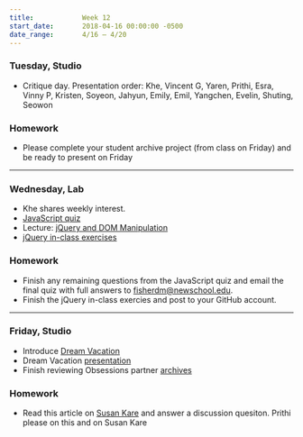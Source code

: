```yaml
---
title:            Week 12
start_date:       2018-04-16 00:00:00 -0500
date_range:       4/16 – 4/20
---
```


### Tuesday, Studio

- Critique day. Presentation order:
Khe,
Vincent G,
Yaren,
Prithi,
Esra,
Vinny P,
Kristen,
Soyeon,
Jahyun,
Emily,
Emil,
Yangchen,
Evelin,
Shuting,
Seowon

### Homework

- Please complete your student archive project (from class on Friday) and be ready to present on Friday

---

### Wednesday, Lab

- Khe shares weekly interest.
- [JavaScript quiz](/lectures/lab/javascript-quiz)
- Lecture: [jQuery and DOM Manipulation](/lectures/lab/jquery-and-dom-manipulation)
- [jQuery in-class exercises](/lectures/lab/html-css-jquery-in-class-exercises)

### Homework
- Finish any remaining questions from the JavaScript quiz and email the final quiz with full answers to [fisherdm@newschool.edu](mailto:fisherdm@newschool.edu).
- Finish the jQuery in-class exercies and post to your GitHub account.

---

### Friday, Studio

- Introduce [Dream Vacation](/projects/dreamvacation)
- Dream Vacation [presentation](/assets/lectures/dream-vacation.pdf)
- Finish reviewing Obsessions partner [archives](https://docs.google.com/document/d/1M3KqzYSEKDu02xpdxtALPO4nBmd5sSxLI8oknb-gRdA/edit?usp=sharing)

### Homework
- Read this article on [Susan Kare](https://www.newyorker.com/culture/cultural-comment/the-woman-who-gave-the-macintosh-a-smile) and answer a discussion quesiton. Prithi please on this and on Susan Kare
